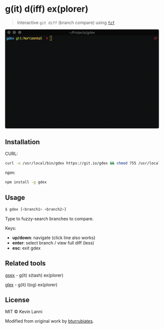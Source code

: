 # g(it) d(iff) ex(plorer)

> Interactive `git diff` (branch compare) using [`fzf`](https://github.com/junegunn/fzf)

![demo](demo.gif)

## Installation

CURL:

```sh
curl -o /usr/local/bin/gdex https://git.io/gdex && chmod 755 /usr/local/bin/gdex
```

npm:

```sh
npm install -g gdex
```

## Usage

```sh
$ gdex [<branch1> <branch2>]
```

Type to fuzzy-search branches to compare.

Keys:

- **up/down**: navigate (click line also works)
- **enter**: select branch / view full diff (less)
- **esc**: exit gdex

## Related tools

[gsex](https://github.com/therealklanni/gsex) - g(it) s(tash) ex(plorer)

[glex](https://github.com/therealklanni/glex) - g(it) l(og) ex(plorer)

## License

MIT © Kevin Lanni

Modified from original work by [bturrubiates](https://github.com/bturrubiates/fzf-scripts).
